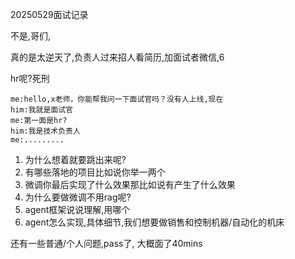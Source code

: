 20250529面试记录

不是,哥们,

真的是太逆天了,负责人过来招人看简历,加面试者微信,6

hr呢?死刑

```
me:hello,x老师，你能帮我问一下面试官吗？没有人上线,现在
him:我就是面试官
me:第一面是hr?
him:我是技术负责人
me:.........
```

1. 为什么想着就要跳出来呢?
2. 有哪些落地的项目比如说你举一两个
3. 微调你最后实现了什么效果那比如说有产生了什么效果
4. 为什么要做微调不用rag呢?
5. agent框架说说理解,用哪个
6. agent怎么实现,具体细节,我们想要做销售和控制机器/自动化的机床

还有一些普通/个人问题,pass了,
大概面了40mins
